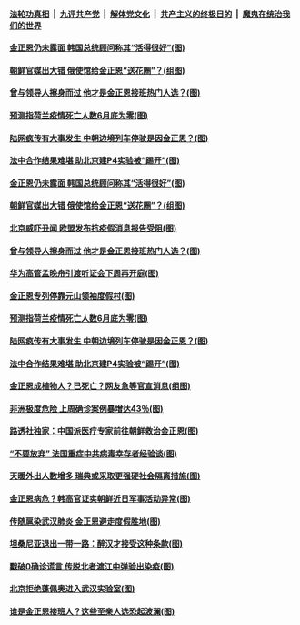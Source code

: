 ####  [法轮功真相](../../../../basic/blob/master/README.md?t=04270701) &nbsp;|&nbsp; [九评共产党](../../../../9ping.md/blob/master/README.md?t=04270701) &nbsp;|&nbsp; [解体党文化](../../../../jtdwh.md/blob/master/README.md?t=04270701)  &nbsp;|&nbsp; [共产主义的终极目的](../../../../gczydzjmd.md/blob/master/README.md?t=04270701) &nbsp;|&nbsp; [魔鬼在统治我们的世界](../../../../mgztzwmdsj.md/blob/master/README.md?t=04270701) 

#### [金正恩仍未露面 韩国总统顾问称其“活得很好”(图)](../pages/p9/931209.md?t=04270701) 

#### [朝鲜官媒出大错 俄使馆给金正恩“送花圈”？(组图)](../pages/p9/931172.md?t=04270701) 

#### [曾与领导人擦身而过 他才是金正恩接班热门人选？(图)](../pages/p9/931074.md?t=04270701) 

#### [预测指荷兰疫情死亡人数6月底为零(图)](../pages/p9/931093.md?t=04270701) 

#### [陆网疯传有大事发生 中朝边境列车停驶是因金正恩？(图)](../pages/p9/931037.md?t=04270701) 

#### [法中合作结果难堪 助北京建P4实验被“踢开”(图)](../pages/p9/930950.md?t=04270701) 

#### [金正恩仍未露面 韩国总统顾问称其“活得很好”(图)](../pages/p9/931209.md?t=04270701) 

#### [朝鲜官媒出大错 俄使馆给金正恩“送花圈”？(组图)](../pages/p9/931172.md?t=04270701) 

#### [北京威吓丑闻 欧盟发布抗疫假消息报告受阻(图)](../pages/p9/931064.md?t=04270701) 

#### [曾与领导人擦身而过 他才是金正恩接班热门人选？(图)](../pages/p9/931074.md?t=04270701) 

#### [华为高管孟晚舟引渡听证会下周再开庭(图)](../pages/p9/931121.md?t=04270701) 

#### [金正恩专列停靠元山领袖度假村(图)](../pages/p9/931120.md?t=04270701) 

#### [预测指荷兰疫情死亡人数6月底为零(图)](../pages/p9/931093.md?t=04270701) 

#### [陆网疯传有大事发生 中朝边境列车停驶是因金正恩？(图)](../pages/p9/931037.md?t=04270701) 

#### [法中合作结果难堪 助北京建P4实验被“踢开”(图)](../pages/p9/930950.md?t=04270701) 

#### [金正恩成植物人？已死亡？网友急等官宣消息(组图)](../pages/p9/931008.md?t=04270701) 

#### [非洲极度危险 上周确诊案例暴增达43％(图)](../pages/p9/930943.md?t=04270701) 

#### [路透社独家：中国派医疗专家前往朝鲜救治金正恩(图)](../pages/p9/931003.md?t=04270701) 

#### [“不要放弃” 法国重症中共病毒幸存者经验谈(图)](../pages/p9/930984.md?t=04270701) 

#### [天暖外出人数增多 瑞典或采取更强硬社会隔离措施(图)](../pages/p9/930979.md?t=04270701) 

#### [金正恩病危？韩高官证实朝鲜近日军事活动异常(图)](../pages/p9/930965.md?t=04270701) 

#### [传随扈染武汉肺炎 金正恩避走度假胜地(图)](../pages/p9/930936.md?t=04270701) 

#### [坦桑尼亚退出一带一路：醉汉才接受这种条款(图)](../pages/p9/930893.md?t=04270701) 

#### [戳破0确诊谎言 传脱北者渡江中弹验出染疫(图)](../pages/p9/930919.md?t=04270701) 

#### [北京拒绝蓬佩奥进入武汉实验室(图)](../pages/p9/930874.md?t=04270701) 

#### [谁是金正恩接班人？这些至亲人选恐起波澜(图)](../pages/p9/930813.md?t=04270701) 


